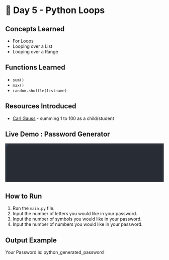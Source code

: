 # 🐍 Day 5 - Python Loops

## Concepts Learned
- For Loops
- Looping over a List
- Looping over a Range

## Functions Learned
- `sum()`
- `max()` 
- `random.shuffle(listname)` 

## Resources Introduced
- [Carl Gauss](https://en.wikipedia.org/wiki/Carl_Friedrich_Gauss) - summing 1 to 100 as a child/student

## Live Demo : Password Generator 
![Password Generator Demo](../assets/day05-password-generator.gif)

## How to Run
1.  Run the `main.py` file.
2.  Input the number of letters you would like in your password.
3.  Input the number of symbols you would like in your password. 
4.  Input the number of numbers you would like in your password.  

## Output Example
Your Password is: python_generated_password
